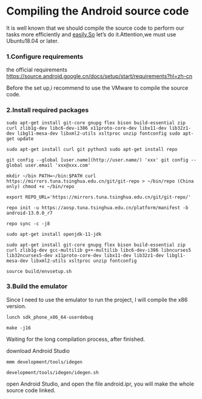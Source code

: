 # Compiling the Android source code

It is well known that we should compile the source code to perform our tasks more efficiently and [easily.So](http://easily.So) let’s do it.Attention,we must use Ubuntu18.04 or later.

### 1.Configure requirements

the official requirements https://source.android.google.cn/docs/setup/start/requirements?hl=zh-cn

Before the set up,i recommend to use the VMware to compile the source code.

### 2.Install  required packages

`sudo apt-get install git-core gnupg flex bison build-essential zip curl zlib1g-dev libc6-dev-i386 x11proto-core-dev libx11-dev lib32z1-dev libgl1-mesa-dev libxml2-utils xsltproc unzip fontconfig
sudo apt-get update`

`sudo apt-get install curl git python3
sudo apt-get install repo`

`git config --global [user.name](http://user.name/) 'xxx'
git config --global user.email 'xxx@xxx.com'`

`mkdir ~/bin
PATH=~/bin:$PATH
curl https://mirrors.tuna.tsinghua.edu.cn/git/git-repo > ~/bin/repo (China only)
chmod +x ~/bin/repo`

`export REPO_URL='https://mirrors.tuna.tsinghua.edu.cn/git/git-repo/'`

`repo init -u https://aosp.tuna.tsinghua.edu.cn/platform/manifest -b android-13.0.0_r7`

`repo sync -c -j8`

`sudo apt-get install openjdk-11-jdk`

`sudo apt-get install git-core gnupg flex bison build-essential zip curl zlib1g-dev gcc-multilib g++-multilib libc6-dev-i386 libncurses5 lib32ncurses5-dev x11proto-core-dev libx11-dev lib32z1-dev libgl1-mesa-dev libxml2-utils xsltproc unzip fontconfig`

`source build/envsetup.sh`

### 3.Build the emulator

Since I need to use the emulator to run the project, I will compile the x86 version.

`lunch sdk_phone_x86_64-userdebug`

`make -j16`

Waiting for the long compilation process, after finished.

download Android Studio

`mmm development/tools/idegen`

`development/tools/idegen/idegen.sh`

open Android Studio, and open the file android.ipr, you will make the whole source code linked.

